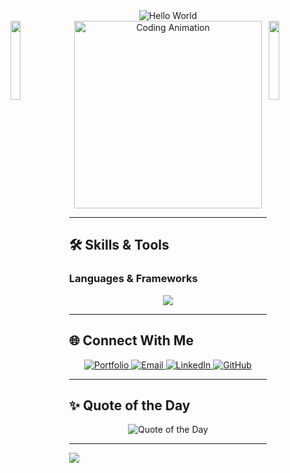 <div align="center">
  <img src="https://raw.githubusercontent.com/sagar-viradiya/sagar-viradiya/master/resources/banner.png" alt="Hello World">
</div>

<img align="left" src="https://user-images.githubusercontent.com/65187002/144930161-2f783401-8d27-4fdf-a2f7-cc0ba32f1f1f.gif" width="18%" style="display:inline;">
<img align="right" src="https://user-images.githubusercontent.com/65187002/144930161-2f783401-8d27-4fdf-a2f7-cc0ba32f1f1f.gif" width="18%" style="display:inline;">

<div align="center">
  <a href="https://prashid.me" target="_blank">
   <img src="https://media3.giphy.com/media/qgQUggAC3Pfv687qPC/giphy.gif" alt="Coding Animation" width="300" />
  </a>
</div>

---


## 🛠️ **Skills & Tools**

### **Languages & Frameworks**
<div align="center">
  <img src="https://skillicons.dev/icons?i=html,css,javascript,react,java,angular,nextjs,nodejs,tailwind,bootstrap,vue,php,mysql" />
</div>



</div>

---




## 🌐 **Connect With Me**

<div align="center">
  <a href="" target="_blank">
    <img src="https://img.shields.io/badge/Portfolio-%230A66C2.svg?style=for-the-badge&logo=firefox&logoColor=white" alt="Portfolio" />
  </a>
  <a href="" target="_blank">
    <img src="https://img.shields.io/badge/Email-%23D14836.svg?style=for-the-badge&logo=gmail&logoColor=white" alt="Email" />
  </a>
  <a href="" target="_blank">
    <img src="https://img.shields.io/badge/LinkedIn-%230077B5.svg?style=for-the-badge&logo=linkedin&logoColor=white" alt="LinkedIn" />
  </a>
  <a href="" target="_blank">
    <img src="https://img.shields.io/badge/GitHub-%23181717.svg?style=for-the-badge&logo=github&logoColor=white" alt="GitHub" />
  </a>
</div>

---

## ✨ **Quote of the Day**
<div align="center">
  <img src="https://quotes-github-readme.vercel.app/api?type=horizontal&theme=radical" alt="Quote of the Day">
</div>

---


![](https://capsule-render.vercel.app/api?type=waving&color=gradient&height=120&section=footer)
